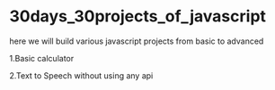 # 30days_30projects_of_javascript
here we will build various javascript projects from basic to advanced 

1.Basic calculator

2.Text to Speech without using any api
